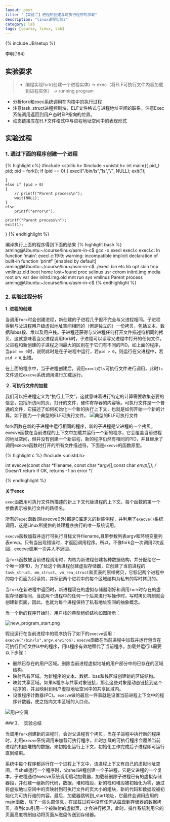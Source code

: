 ```yaml
---
layout: post
title: "【实验二】进程的创建与可执行程序的加载"
description: "linux课程实验2"
category: lab
tags: [course, linux, lab]
---
```

{% include JB/setup %}

李明(164)

## 实验要求

>* 编程实现fork(创建一个进程实体) -> exec（将ELF可执行文件内容加载到进程实体） -> running program
* 分析fork和exec系统调用在内核中的执行过程
* 注意task_struct进程控制块，ELF文件格式与进程地址空间的联系，注意Exec系统调用返回到用户态时EIP指向的位置。
* 动态链接库在ELF文件格式中与进程地址空间中的表现形式

## 实验过程

### 1. 通过下面的程序创建一个进程
{% highlight c%}
#include <stdlib.h>
#include <unistd.h>
int main(){
    pid_t pid;
    pid = fork();
    if (pid == 0)
    {
        execl("/bin/ls","ls","/", NULL);
        exit(1);
        
    }
    else if (pid > 0)
    {
        // printf("Parent process\n");
        wait(NULL);
    }
    else
        printf("error\n");
        
    printf("Parent process\n");
    exit(1);
}
{% endhighlight %}

编译执行上面的程序得到下面的结果
{% highlight bash %}
arming@Ubuntu:~/course/linux/asm-in-c$ gcc -o execl execl.c 
execl.c: In function ‘main’:
execl.c:19:9: warning: incompatible implicit declaration of built-in function ‘printf’ [enabled by default]
arming@Ubuntu:~/course/linux/asm-in-c$ ./execl 
bin    etc	       lib	   opt	 sbin	  tmp	   vmlinuz.old
boot   home	       lost+found  proc  selinux  usr
cdrom  initrd.img      media	   root  srv	  var
dev    initrd.img.old  mnt	   run	 sys	  vmlinuz
Parent process
arming@Ubuntu:~/course/linux/asm-in-c$ 
{% endhighlight %}

### 2. 实验过程分析


**1. 进程的创建**

当调用`fork`时会创建进程，新创建的子进程几乎但不完全与父进程相同。子进程得到与父进程用户级虚拟地址空间相同的（但是独立的）一份拷贝，包括文本、数据和bss段、堆以及用户栈。子进程还获得与父进程任何打开文件描述符相同的拷贝，这就意味着当父进程调用fork时，子进程可以读写父进程中打开的任何文件。父进程和新创建的子进程之间最大的区别在于它们有不同的PID。如上面的程序，当`pid == 0`时，说明此时是在子进程中运行，若`pid > 0`，则运行在父进程中，若`pid < 0`,出错。

在上面的程序中，当子进程创建后，调用`execl`对`ls`可执行文件进行调用，此时`ls`文件通过`execve`系统调用进行加载运行。

**２. 可执行文件的加载**

我们可以把进程定义为“执行上下文”，这就意味着进行特定的计算需要收集必要的信息，包括所访问的页，打开的文件，硬件寄存器的内容等。可执行文件是一个普通的文件，它描述了如何初始化一个新的执行上下文，也就是如何开始一个新的计算。如下图为一个典型的ELF可执行文件。
![典型的ELF可执行文件](/images/course/linux/ELF.jpg)

fork函数在新的子进程中运行相同的程序，新的子进程是父进程的一个拷贝，execve函数在当前进程的上下文中加载并运行一个新的程序，它会覆盖当前进程的地址空间，但并没有创建一个新进程，新的程序仍然有相同的PID，并且继承了调用execve函数时打开的所有文件描述符。下面是`execve`的函数原型。

{% highlight c %}
#include <unistd.h>

int evecve(const char *filename, const char *argv[],const char *envp[]);
/* Doesn't return if OK, returns -1 on error */

{% endhighlight %}

**关于exec**

`exec`函数用可执行文件所描述的新上下文代替进程的上下文。每个函数的第一个参数表示被执行文件的路径名。

所有的`exec`函数(除execve()外)都是C库定义的封装例程，并利用了`execve()`系统调用，这是Linux所提供的处理程序执行的唯一系统调用。

`execve`函数加载并运行可执行目标文件filename,且带参数列表argv和环境变量列表envp。只有当出现错误时，才返回调用程序。所以，不像fork会一次调用2次返回，execve调用一次并人不返回。

当`fork`函数被当前进程调用时，内核为新进程创建各种数据结构，并分配给它一个唯一的PID，为了给这个新进程创建虚拟存储器，它创建了当前进程的`task_struct`、`mm_struct`、`vm_rea_struct`和页表的原样拷贝，它标记两个进程中的每个页面为只读的，并标记两个进程中的每个区域结构为私有的写时拷贝的。

当`fork`在新进程中返回时，新进程现在的虚拟存储器刚好和调用`fork`时存在的虚拟存储器相同，当这两个进程中的任何一个后来进行写操作时，写时拷贝机制就会创建新页面，因此，也就为每个进程保持了私有地址空间的抽象概念。

当一个新的程序开始时，用户栈的典型组织结构如图所示：

![new_program_start.png](/images/course/linux/new_program_start.png "")

假设运行在当前进程中的程序执行了如下的`execve`调用：
`execve("/bin/ls",argv,environ);`
`execve`函数在当前进程中加载并运行包含在可执行目标文件ls中的程序，用ls程序有效地替代了当前程序。加载并运行ls需要以下步骤：

* 删除已存在的用户区域。删除当前进程虚拟地址的用户部分中的已存在的区域结构。
* 映射私有区域。为新程序的文本、数据、bss和栈区域创建新的区域结构。
* 映射共享区域。如果ls程序与共享对象链接，那么这些对象是动态链接到这个程序的，并且映射到用户虚拟地址空间中的共享区域内。
* 设置程序计数器(PC)。`execve`做的最后一件事就是设置当前进程上下文中的程序计数器，使之指向文本区域的入口点。

![用户空间](/images/course/linux/user_address_space.jpg)

###３.　实验总结

当调用`fork`创建新的进程时，会对父进程有个拷贝，当在子进程中执行新的程序时，利用`execve`系统调用来加载可执行程序，此时加载的可执行程序会覆盖当前进程的相应堆栈的数据，来初始化运行上下文，初始化工作完成后子进程即可运行直到结束。

系统中每个程序都运行在一个进程上下文中，该进程上下文有自己的虚拟地址空间，当shell运行一个程序时，父shell进程创建一个子进程，它是父进程的一个复本，子进程通过execve系统调用启动加载器，加载器删除子进程已有的虚拟存储器段，并创建一组新的代码，数据，堆和栈段，新的栈和堆段被初始化为零，通过将虚拟地址空间中的页映射到可执行文件的页大小的组块，新的代码和数据段被初始化为可执行谁的内容。最后，加载器跳转到_start地址，它最终会调用应用的main函数，除了一些头部信息，在加载过程中没有任何从磁盘到存储器的数据拷贝，直到cpu引用一个被映射的虚拟页，才会进行拷贝，此时，操作系统利用它的页面高度机制自动将页面从磁盘传送到存储器。